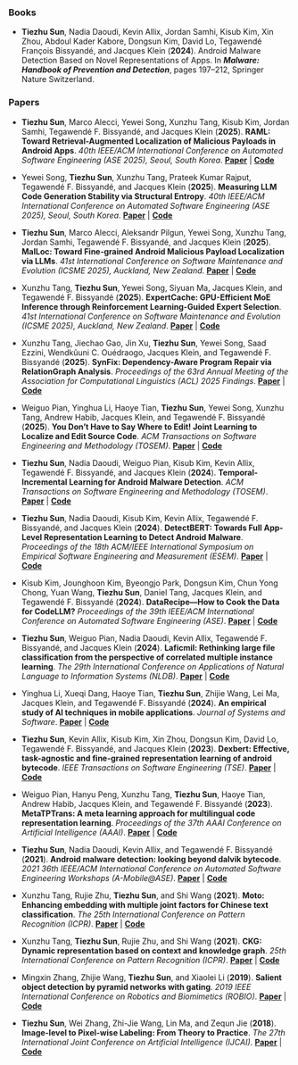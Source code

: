 ### Books
- **Tiezhu Sun**, Nadia Daoudi, Kevin Allix, Jordan Samhi, Kisub Kim, Xin Zhou, Abdoul Kader Kabore, Dongsun Kim, David Lo, Tegawendé François Bissyandé, and Jacques Klein (**2024**). Android Malware Detection Based on Novel Representations of Apps. In <strong>*Malware: Handbook of Prevention and Detection*</strong>, pages 197–212, Springer Nature Switzerland.

### Papers
- **Tiezhu Sun**, Marco Alecci, Yewei Song, Xunzhu Tang, Kisub Kim, Jordan Samhi, Tegawendé F. Bissyandé, and Jacques Klein (**2025**). **RAML: Toward Retrieval-Augmented Localization of Malicious Payloads in Android Apps**. *40th IEEE/ACM International Conference on Automated Software Engineering (ASE 2025), Seoul, South Korea*. [**Paper**](#) | [**Code**](https://github.com/Trustworthy-Software/RAML)

- Yewei Song, **Tiezhu Sun**, Xunzhu Tang, Prateek Kumar Rajput, Tegawendé F. Bissyandé, and Jacques Klein (**2025**). **Measuring LLM Code Generation Stability via Structural Entropy**. *40th IEEE/ACM International Conference on Automated Software Engineering (ASE 2025), Seoul, South Korea*. [**Paper**](https://arxiv.org/abs/2508.14288) | [**Code**](https://github.com/Etamin/SCE.git)

- **Tiezhu Sun**, Marco Alecci, Aleksandr Pilgun, Yewei Song, Xunzhu Tang, Jordan Samhi, Tegawendé F. Bissyandé, and Jacques Klein (**2025**). **MalLoc: Toward Fine-grained Android Malicious Payload Localization via LLMs**. *41st International Conference on Software Maintenance and Evolution (ICSME 2025), Auckland, New Zealand*. [**Paper**](#) | [**Code**](https://github.com/Trustworthy-Software/MalLoc)

- Xunzhu Tang, **Tiezhu Sun**, Yewei Song, Siyuan Ma, Jacques Klein, and Tegawendé F. Bissyandé (**2025**). **ExpertCache: GPU-Efficient MoE Inference through Reinforcement Learning-Guided Expert Selection**. *41st International Conference on Software Maintenance and Evolution (ICSME 2025), Auckland, New Zealand*. [**Paper**](#) | [**Code**](https://github.com/Daniel4SE/expertcache)

- Xunzhu Tang, Jiechao Gao, Jin Xu, **Tiezhu Sun**, Yewei Song, Saad Ezzini, Wendkûuni C. Ouédraogo, Jacques Klein, and Tegawendé F. Bissyandé (**2025**). **SynFix: Dependency-Aware Program Repair via RelationGraph Analysis**. *Proceedings of the 63rd Annual Meeting of the Association for Computational Linguistics (ACL) 2025 Findings*. [**Paper**](https://aclanthology.org/2025.findings-acl.252.pdf) | [**Code**](https://github.com/Daniel4SE/SynFixCode)

- Weiguo Pian, Yinghua Li, Haoye Tian, **Tiezhu Sun**, Yewei Song, Xunzhu Tang, Andrew Habib, Jacques Klein, and Tegawendé F. Bissyandé (**2025**). **You Don’t Have to Say Where to Edit! Joint Learning to Localize and Edit Source Code**. *ACM Transactions on Software Engineering and Methodology (TOSEM)*. [**Paper**](https://dl.acm.org/doi/pdf/10.1145/3712187) | [**Code**](https://github.com/weiguoPian/Code_Edit_Joint_Learning)

- **Tiezhu Sun**, Nadia Daoudi, Weiguo Pian, Kisub Kim, Kevin Allix, Tegawendé F. Bissyandé, and Jacques Klein (**2024**). **Temporal-Incremental Learning for Android Malware Detection**. *ACM Transactions on Software Engineering and Methodology (TOSEM)*. [**Paper**](https://dl.acm.org/doi/pdf/10.1145/3702990) | [**Code**](https://github.com/Trustworthy-Software/TIML)

- **Tiezhu Sun**, Nadia Daoudi, Kisub Kim, Kevin Allix, Tegawendé F. Bissyandé, and Jacques Klein (**2024**). **DetectBERT: Towards Full App-Level Representation Learning to Detect Android Malware**. *Proceedings of the 18th ACM/IEEE International Symposium on Empirical Software Engineering and Measurement (ESEM)*. [**Paper**](https://dl.acm.org/doi/pdf/10.1145/3674805.3690745) | [**Code**](https://github.com/Trustworthy-Software/DetectBERT)

- Kisub Kim, Jounghoon Kim, Byeongjo Park, Dongsun Kim, Chun Yong Chong, Yuan Wang, **Tiezhu Sun**, Daniel Tang, Jacques Klein, and Tegawendé F. Bissyandé (**2024**). **DataRecipe—How to Cook the Data for CodeLLM?** *Proceedings of the 39th IEEE/ACM International Conference on Automated Software Engineering (ASE)*. [**Paper**](https://orbilu.uni.lu/bitstream/10993/62495/1/DataRecipe.pdf) | [**Code**](https://figshare.com/s/4c79642b98adc74f3234)

- **Tiezhu Sun**, Weiguo Pian, Nadia Daoudi, Kevin Allix, Tegawendé F. Bissyandé, and Jacques Klein (**2024**). **Laficmil: Rethinking large file classification from the perspective of correlated multiple instance learning**. *The 29th International Conference on Applications of Natural Language to Information Systems (NLDB)*. [**Paper**](https://arxiv.org/pdf/2308.01413) | [**Code**](https://github.com/Trustworthy-Software/LaFiCMIL)

- Yinghua Li, Xueqi Dang, Haoye Tian, **Tiezhu Sun**, Zhijie Wang, Lei Ma, Jacques Klein, and Tegawendé F. Bissyandé (**2024**). **An empirical study of AI techniques in mobile applications**. *Journal of Systems and Software*. [**Paper**](https://orbilu.uni.lu/bitstream/10993/62417/1/2024_JSS_AIApp.pdf) | [**Code**](https://zenodo.org/records/12205325)

- **Tiezhu Sun**, Kevin Allix, Kisub Kim, Xin Zhou, Dongsun Kim, David Lo, Tegawendé F. Bissyandé, and Jacques Klein (**2023**). **Dexbert: Effective, task-agnostic and fine-grained representation learning of android bytecode**. *IEEE Transactions on Software Engineering (TSE)*. [**Paper**](https://ieeexplore.ieee.org/iel7/32/10286436/10237047.pdf) | [**Code**](https://github.com/Trustworthy-Software/DexBERT)

- Weiguo Pian, Hanyu Peng, Xunzhu Tang, **Tiezhu Sun**, Haoye Tian, Andrew Habib, Jacques Klein, and Tegawendé F. Bissyandé (**2023**). **MetaTPTrans: A meta learning approach for multilingual code representation learning**. *Proceedings of the 37th AAAI Conference on Artificial Intelligence (AAAI)*. [**Paper**](https://ojs.aaai.org/index.php/AAAI/article/download/25654/25426) | [**Code**](https://github.com/weiguoPian/MetaTPTrans)

- **Tiezhu Sun**, Nadia Daoudi, Kevin Allix, and Tegawendé F. Bissyandé (**2021**). **Android malware detection: looking beyond dalvik bytecode**. *2021 36th IEEE/ACM International Conference on Automated Software Engineering Workshops (A-Mobile@ASE)*. [**Paper**](https://orbilu.uni.lu/bitstream/10993/48892/1/2021200114.pdf) | [**Code**](https://github.com/Trustworthy-Software/Looking-beyond-Dalvik-Bytecode)

- Xunzhu Tang, Rujie Zhu, **Tiezhu Sun**, and Shi Wang (**2021**). **Moto: Enhancing embedding with multiple joint factors for Chinese text classification**. *The 25th International Conference on Pattern Recognition (ICPR)*. [**Paper**](https://arxiv.org/pdf/2212.08105) | [**Code**](#)

- Xunzhu Tang, **Tiezhu Sun**, Rujie Zhu, and Shi Wang (**2021**). **CKG: Dynamic representation based on context and knowledge graph**. *25th International Conference on Pattern Recognition (ICPR)*. [**Paper**](https://arxiv.org/pdf/2212.04909) | [**Code**](#)

- Mingxin Zhang, Zhijie Wang, **Tiezhu Sun**, and Xiaolei Li (**2019**). **Salient object detection by pyramid networks with gating**. *2019 IEEE International Conference on Robotics and Biomimetics (ROBIO)*. [**Paper**](#) | [**Code**](#)

- **Tiezhu Sun**, Wei Zhang, Zhi-Jie Wang, Lin Ma, and Zequn Jie (**2018**). **Image-level to Pixel-wise Labeling: From Theory to Practice**. *The 27th International Joint Conference on Artificial Intelligence (IJCAI)*. [**Paper**](https://forestlinma.com/welcome_files/Tiezhu_Sun_Image-leve_to_Pixel-wise_Labeling_via_IJCAI_2018.pdf) | [**Code**](#)

